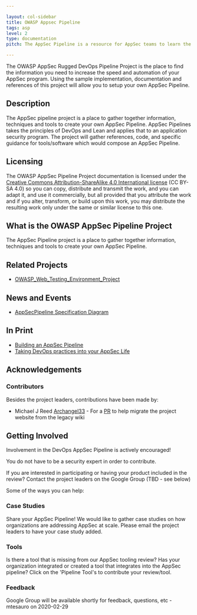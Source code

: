 ```yaml
---

layout: col-sidebar
title: OWASP Appsec Pipeline
tags: asp
level: 2
type: documentation
pitch: The AppSec Pipeline is a resource for AppSec teams to learn the best methods of adding automation and continual testing to an AppSec / Product Security / DevSecOps program.

---
```


The OWASP AppSec Rugged DevOps Pipeline Project is the place to find the information you need to increase the
speed and automation of your AppSec program. Using the sample implementation, documentation and references of
this project will allow you to setup your own AppSec Pipeline.

## Description

The AppSec pipeline project is a place to gather together information, techniques and tools to create your own
AppSec Pipeline. AppSec Pipelines takes the principles of DevOps and Lean and applies that to an application
security program. The project will gather references, code, and specific guidance for tools/software which
would compose an AppSec Pipeline.

## Licensing

The OWASP AppSec Pipeline Project documentation is licensed under the [Creative Commons Attribution-ShareAlike 4.0 International license](https://creativecommons.org/licenses/by-sa/4.0/") (CC BY-SA 4.0)
so you can copy, distribute and transmit the work, and you can adapt it, and use it commercially, but all
provided that you attribute the work and if you alter, transform, or build upon this work, you may distribute
the resulting work only under the same or similar license to this one.

## What is the OWASP AppSec Pipeline Project

The AppSec Pipeline project is a place to gather together information, techniques and tools to create your own AppSec Pipeline.

## Related Projects

* [OWASP_Web_Testing_Environment_Project](https://owasp.org/www-project-web-testing-environment/)

## News and Events

* [AppSecPipeline Specification Diagram](https://raw.githubusercontent.com/appsecpipeline/AppSecPipeline-Specification/master/reference/diagrams/pipeline-static.png)

## In Print

* [Building an AppSec Pipeline](http://www.slideshare.net/weaveraaaron/building-an-appsec-pipeline-keeping-your-program-and-your-life-sane)
* [Taking DevOps practices into your AppSec Life](http://www.slideshare.net/mtesauro/mtesauro-keynote-appseceu)

## Acknowledgements

### Contributors

Besides the project leaders, contributions have been made by:

* Michael J Reed [Archangel33](https://github.com/Archangel33) - For a [PR](https://github.com/OWASP/www-project-appsec-pipeline/pull/1) to help migrate the project website from the legacy wiki

## Getting Involved

Involvement in the DevOps AppSec Pipeline is actively encouraged!

You do not have to be a security expert in order to contribute.

If you are interested in participating or having your product included in the
review? Contact the project leaders on the Google Group (TBD - see below)

Some of the ways you can help:

### Case Studies

Share your AppSec Pipeline! We would like to gather case studies on how
organizations are addressing AppSec at scale. Please email the project
leaders to have your case study added.

### Tools

Is there a tool that is missing from our AppSec tooling review? Has your
organization integrated or created a tool that integrates into the
AppSec pipeline? Click on the 'Pipeline Tool's to contribute your
review/tool.

### Feedback

Google Group will be available shortly for feedback, questions, etc - mtesauro on 2020-02-29
